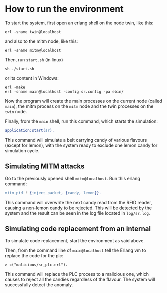 # How to run the environment

To start the system, first open an erlang shell on the node twin, like this:

```Shell
erl -sname twin@localhost
```

and also to the mitm node, like this:

```Shell
erl -sname mitm@localhost
```

Then, run `start.sh` (in linux)

```Shell
sh ./start.sh
```

or its content in Windows:

```
erl -make
erl -sname main@localhost -config sr.config -pa ebin/
```

Now the program will create the main processes on the current node (called `main`),
the mitm process on the `mitm` node and the twin processes on the `twin` node.

Finally, from the `main` shell, run this command, which starts the simulation:

```Erlang
application:start(sr).
```

This command will simulate a belt carrying candy of various flavours (except for lemon), 
with the system ready to exclude one lemon candy for simulation cycle.

## Simulating MITM attacks

Go to the previously opened shell `mitm@localhost`. Run this erlang command:

```Erlang
mitm_pid ! {inject_packet, {candy, lemon}}.
```

This command will overwrite the next candy read from the RFID reader, causing a non-lemon candy
to be rejected. This will be detected by the system and the result can be seen 
in the log file located in `log/sr.log`.

## Simulating code replacement from an internal

To simulate code replacement, start the environment as said above.

Then, from the command line of `main@localhost` tell the Erlang vm to replace
the code for the plc:

```ErlangShell
> c("malicious/sr_plc.erl").
```

This command will replace the PLC process to a malicious one, which causes to
reject all the candies regardless of the flavour. The system will successfully detect the
anomaly.



